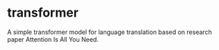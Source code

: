 # transformer
A simple transformer model for language translation based on research paper Attention Is All You Need.
